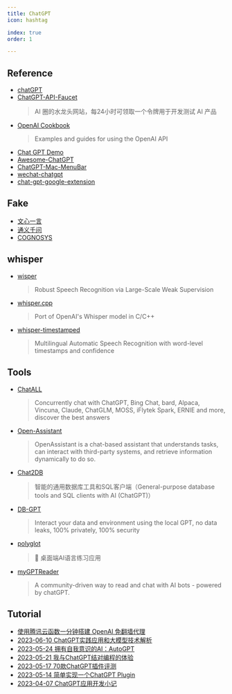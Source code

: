 ```yaml
---
title: ChatGPT
icon: hashtag

index: true
order: 1

---
```


## Reference

- [chatGPT](chat.openai.com)
- [ChatGPT-API-Faucet](https://github.com/terobox/ChatGPT-API-Faucet)
    > AI 圈的水龙头网站，每24小时可领取一个令牌用于开发测试 AI 产品
- [OpenAI Cookbook](https://github.com/openai/openai-cookbook)
    > Examples and guides for using the OpenAI API
- [Chat GPT Demo](https://chatgptdemo.net)
- [Awesome-ChatGPT](https://github.com/runningcheese/Awesome-ChatGPT)
- [ChatGPT-Mac-MenuBar](https://github.com/KittenYang/ChatGPT-Mac-MenuBar)
- [wechat-chatgpt](https://github.com/fuergaosi233/wechat-chatgpt)
- [chat-gpt-google-extension](https://github.com/wong2/chat-gpt-google-extension)

## Fake

- [文心一言](https://yiyan.baidu.com/)
- [通义千问](https://tongyi.aliyun.com/)
- [COGNOSYS](https://www.cognosys.ai)

## whisper

- [wisper](https://github.com/openai/whisper)
    > Robust Speech Recognition via Large-Scale Weak Supervision
- [whisper.cpp](https://github.com/ggerganov/whisper.cpp)
    > Port of OpenAI's Whisper model in C/C++
- [whisper-timestamped](https://github.com/linto-ai/whisper-timestamped)
    > Multilingual Automatic Speech Recognition with word-level timestamps and confidence

## Tools

- [ChatALL](https://github.com/sunner/ChatALL)
    > Concurrently chat with ChatGPT, Bing Chat, bard, Alpaca, Vincuna, Claude, ChatGLM, MOSS, iFlytek Spark, ERNIE and more, discover the best answers
- [Open-Assistant](https://github.com/LAION-AI/Open-Assistant)
    > OpenAssistant is a chat-based assistant that understands tasks, can interact with third-party systems, and retrieve information dynamically to do so.
- [Chat2DB](https://github.com/alibaba/Chat2DB)
    > 智能的通用数据库工具和SQL客户端（General-purpose database tools and SQL clients with AI (ChatGPT)）
- [DB-GPT](https://github.com/csunny/DB-GPT)
    > Interact your data and environment using the local GPT, no data leaks, 100% privately, 100% security
- [polyglot](https://github.com/liou666/polyglot)
    > 🤖️ 桌面端AI语言练习应用
- [myGPTReader](https://github.com/madawei2699/myGPTReader)
    > A community-driven way to read and chat with AI bots - powered by chatGPT.


## Tutorial

- [使用腾讯云函数一分钟搭建 OpenAI 免翻墙代理](https://github.com/Ice-Hazymoon/openai-scf-proxy)
- [2023-06-10 ChatGPT实践应用和大模型技术解析](https://live.juejin.cn/4354/ChatGPT)
- [2023-05-24 拥有自我意识的AI：AutoGPT](https://juejin.cn/post/7236594708301840441)
- [2023-05-21 我与ChatGPT结对编程的体验](https://www.bmpi.dev/dev/chatgpt-development-notes/pair-programming)
- [2023-05-17 70款ChatGPT插件评测](https://zhuanlan.zhihu.com/p/629337429)
- [2023-05-14 简单实现一个ChatGPT Plugin](https://zhuanlan.zhihu.com/p/629207240)
- [2023-04-07 ChatGPT应用开发小记](https://www.bmpi.dev/dev/chatgpt-development-notes/my-gpt-reader/)

